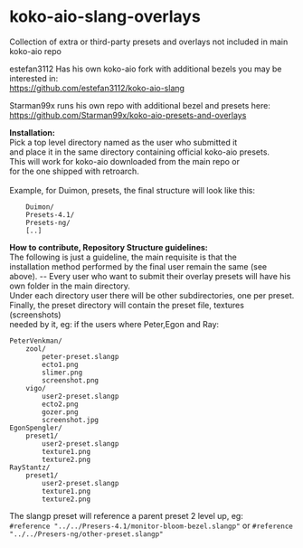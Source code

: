 # koko-aio-slang-overlays
Collection of extra or third-party presets and overlays not included in main koko-aio repo

estefan3112 Has his own koko-aio fork with additional bezels you may be interested in:<br>
https://github.com/estefan3112/koko-aio-slang

Starman99x runs his own repo with additional bezel and presets here:
https://github.com/Starman99x/koko-aio-presets-and-overlays
		
**Installation:**<br>
	Pick a top level directory named as the user who submitted it<br>
	and place it in the same directory containing official koko-aio presets.<br>
	This will work for koko-aio downloaded from the main repo or<br>
	for the one shipped with retroarch.<br>
	<br>
	Example, for Duimon, presets, the final structure will look like this: <br>
		
		Duimon/
		Presets-4.1/
		Presets-ng/
		[..]
		

**How to contribute, Repository Structure guidelines:**<br>
	The following is just a guideline, the main requisite is that the<br>
	installation method performed by the final user remain the same (see above).
	--
	Every user who want to submit their overlay presets will have his<br>
	own folder in the main directory.<br>
	Under each directory user there will be other subdirectories, one per preset.<br>
	Finally, the preset directory will contain the preset file, textures (screenshots)<br>
	needed by it, eg: if the users where Peter,Egon and Ray:<br>

	PeterVenkman/
		zool/
			peter-preset.slangp
			ecto1.png
			slimer.png
			screenshot.png
		vigo/
			user2-preset.slangp
			ecto2.png
			gozer.png
			screenshot.jpg
	EgonSpengler/
		preset1/
			user2-preset.slangp
			texture1.png
			texture2.png
	RayStantz/
		preset1/
			user2-preset.slangp
			texture1.png
			texture2.png

The slangp preset will reference a parent preset 2 level up, eg:<br>
```#reference "../../Presers-4.1/monitor-bloom-bezel.slangp"```
or
```#reference "../../Presers-ng/other-preset.slangp"```
